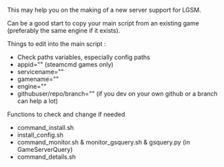This may help you on the making of a new server support for LGSM.

Can be a good start to copy your main script from an existing game (preferably the same engine if it exists).

Things to edit into the main script : 
* Check paths variables, especially config paths
* appid="" (steamcmd games only)
* servicename=""
* gamename=""
* engine=""
* githubuser/repo/branch="" (if you dev on your own github or a branch can help a lot)

Functions to check and change if needed

* command_install.sh
* install_config.sh
* command_monitor.sh & monitor_gsquery.sh & gsquery.py (in GameServerQuery)
* command_details.sh


